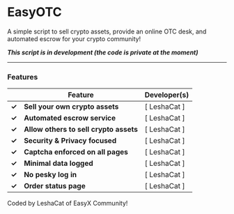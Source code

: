 # EasyOTC

A simple script to sell crypto assets, provide an online OTC desk, and automated escrow for your crypto community!

***This script is in development (the code is private at the moment)***

--------

### Features
|   | Feature | Developer(s) |
| ------------- | ------------- | ------------- |
| **✓** | **Sell your own crypto assets** | [ LeshaCat ] |
| **✓** | **Automated escrow service** | [ LeshaCat ] |
| **✓** | **Allow others to sell crypto assets** | [ LeshaCat ] |
| **✓** | **Security & Privacy focused** | [ LeshaCat ] |
| **✓** | **Captcha enforced on all pages** | [ LeshaCat ] |
| **✓** | **Minimal data logged** | [ LeshaCat ] |
| **✓** | **No pesky log in** | [ LeshaCat ] |
| **✓** | **Order status page** | [ LeshaCat ] |

Coded by LeshaCat of EasyX Community!
